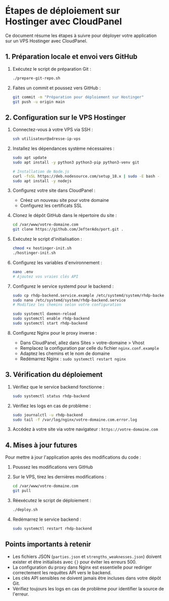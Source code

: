 # Étapes de déploiement sur Hostinger avec CloudPanel

Ce document résume les étapes à suivre pour déployer votre application sur un VPS Hostinger avec CloudPanel.

## 1. Préparation locale et envoi vers GitHub

1. Exécutez le script de préparation Git :
   ```bash
   ./prepare-git-repo.sh
   ```

2. Faites un commit et poussez vers GitHub :
   ```bash
   git commit -m "Préparation pour déploiement sur Hostinger"
   git push -u origin main
   ```

## 2. Configuration sur le VPS Hostinger

1. Connectez-vous à votre VPS via SSH :
   ```bash
   ssh utilisateur@adresse-ip-vps
   ```

2. Installez les dépendances système nécessaires :
   ```bash
   sudo apt update
   sudo apt install -y python3 python3-pip python3-venv git
   
   # Installation de Node.js
   curl -fsSL https://deb.nodesource.com/setup_18.x | sudo -E bash -
   sudo apt install -y nodejs
   ```

3. Configurez votre site dans CloudPanel :
   - Créez un nouveau site pour votre domaine
   - Configurez les certificats SSL

4. Clonez le dépôt GitHub dans le répertoire du site :
   ```bash
   cd /var/www/votre-domaine.com
   git clone https://github.com/JefterAdo/port.git .
   ```

5. Exécutez le script d'initialisation :
   ```bash
   chmod +x hostinger-init.sh
   ./hostinger-init.sh
   ```

6. Configurez les variables d'environnement :
   ```bash
   nano .env
   # Ajoutez vos vraies clés API
   ```

7. Configurez le service systemd pour le backend :
   ```bash
   sudo cp rhdp-backend.service.example /etc/systemd/system/rhdp-backend.service
   sudo nano /etc/systemd/system/rhdp-backend.service
   # Modifiez les chemins selon votre configuration
   
   sudo systemctl daemon-reload
   sudo systemctl enable rhdp-backend
   sudo systemctl start rhdp-backend
   ```

8. Configurez Nginx pour le proxy inverse :
   - Dans CloudPanel, allez dans Sites > votre-domaine > Vhost
   - Remplacez la configuration par celle du fichier `nginx.conf.example`
   - Adaptez les chemins et le nom de domaine
   - Redémarrez Nginx : `sudo systemctl restart nginx`

## 3. Vérification du déploiement

1. Vérifiez que le service backend fonctionne :
   ```bash
   sudo systemctl status rhdp-backend
   ```

2. Vérifiez les logs en cas de problème :
   ```bash
   sudo journalctl -u rhdp-backend
   sudo tail -f /var/log/nginx/votre-domaine.com.error.log
   ```

3. Accédez à votre site via votre navigateur : `https://votre-domaine.com`

## 4. Mises à jour futures

Pour mettre à jour l'application après des modifications du code :

1. Poussez les modifications vers GitHub

2. Sur le VPS, tirez les dernières modifications :
   ```bash
   cd /var/www/votre-domaine.com
   git pull
   ```

3. Réexécutez le script de déploiement :
   ```bash
   ./deploy.sh
   ```

4. Redémarrez le service backend :
   ```bash
   sudo systemctl restart rhdp-backend
   ```

## Points importants à retenir

- Les fichiers JSON (`parties.json` et `strengths_weaknesses.json`) doivent exister et être initialisés avec `{}` pour éviter les erreurs 500.
- La configuration du proxy dans Nginx est essentielle pour rediriger correctement les requêtes API vers le backend.
- Les clés API sensibles ne doivent jamais être incluses dans votre dépôt Git.
- Vérifiez toujours les logs en cas de problème pour identifier la source de l'erreur.
